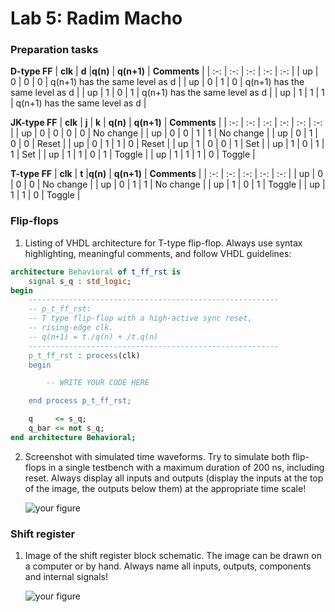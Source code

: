 # Lab 5: Radim Macho

### Preparation tasks

**D-type FF**
| **clk** | **d** |**q(n)** | **q(n+1)** | **Comments** |
| :-: | :-: | :-: | :-: | :-: |
| up | 0 | 0 | 0 | q(n+1) has the same level as d |
| up | 0 | 1 | 0 | q(n+1) has the same level as d |
| up | 1 | 0 | 1 | q(n+1) has the same level as d |
| up | 1 | 1 | 1 | q(n+1) has the same level as d |

**JK-type FF**
| **clk** | **j** | **k** | **q(n)** | **q(n+1)** | **Comments** |
| :-: | :-: | :-: | :-: | :-: | :-: |
| up | 0 | 0 | 0 | 0 | No change |
| up | 0 | 0 | 1 | 1 | No change |
| up | 0 | 1 | 0 | 0 | Reset |
| up | 0 | 1 | 1 | 0 | Reset |
| up | 1 | 0 | 0 | 1 | Set |
| up | 1 | 0 | 1 | 1 | Set |
| up | 1 | 1 | 0 | 1 | Toggle |
| up | 1 | 1 | 1 | 0 | Toggle |

**T-type FF**
| **clk** | **t** |**q(n)** | **q(n+1)** | **Comments** |
| :-: | :-: | :-: | :-: | :-: |
| up | 0 | 0 | 0 | No change |
| up | 0 | 1 | 1 | No change |
| up | 1 | 0 | 1 | Toggle |
| up | 1 | 1 | 0 | Toggle |

### Flip-flops

1. Listing of VHDL architecture for T-type flip-flop. Always use syntax highlighting, meaningful comments, and follow VHDL guidelines:

```vhdl
architecture Behavioral of t_ff_rst is
    signal s_q : std_logic;
begin
    --------------------------------------------------------
    -- p_t_ff_rst:
    -- T type flip-flop with a high-active sync reset,
    -- rising-edge clk.
    -- q(n+1) = t./q(n) + /t.q(n)
    --------------------------------------------------------
    p_t_ff_rst : process(clk)
    begin

        -- WRITE YOUR CODE HERE

    end process p_t_ff_rst;

    q     <= s_q;
    q_bar <= not s_q;
end architecture Behavioral;
```

2. Screenshot with simulated time waveforms. Try to simulate both flip-flops in a single testbench with a maximum duration of 200 ns, including reset. Always display all inputs and outputs (display the inputs at the top of the image, the outputs below them) at the appropriate time scale!

   ![your figure]()

### Shift register

1. Image of the shift register block schematic. The image can be drawn on a computer or by hand. Always name all inputs, outputs, components and internal signals!

   ![your figure]()

